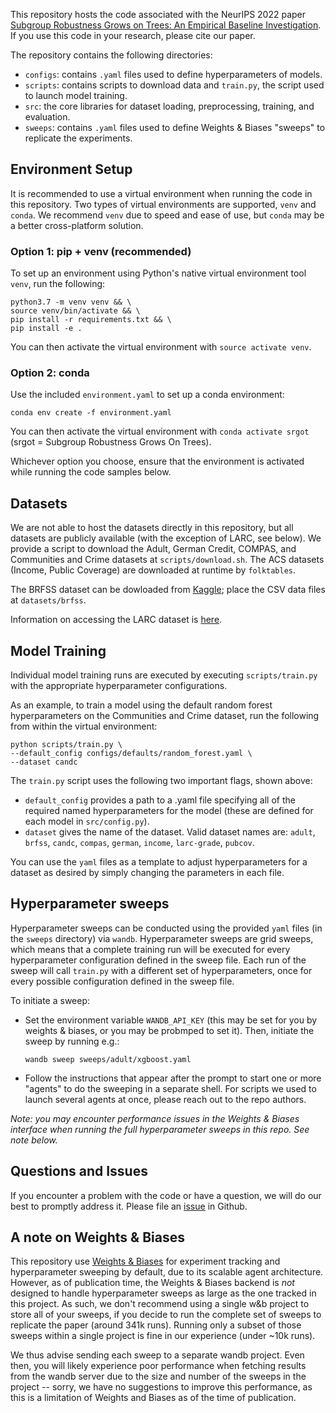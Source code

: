 This repository hosts the code associated with the NeurIPS 2022 paper [Subgroup Robustness Grows on Trees: An Empirical Baseline Investigation](https://arxiv.org/abs/2211.12703). If you use this code in your research, please cite our paper.

The repository contains the following directories:

* `configs`: contains `.yaml` files used to define hyperparameters of models.
* `scripts`: contains scripts to download data and `train.py`, the script used to launch model training.
* `src`: the core libraries for dataset loading, preprocessing, training, and evaluation.
* `sweeps`: contains `.yaml` files used to define Weights & Biases "sweeps" to replicate the experiments.

## Environment Setup

It is recommended to use a virtual environment when running the code in this repository. Two types of virtual environments are supported, `venv` and `conda`. We recommend `venv` due to speed and ease of use, but `conda` may be a better cross-platform solution.

### Option 1: pip + venv (recommended)

To set up an environment using Python's native virtual environment tool `venv`, run the following:

``` 
python3.7 -m venv venv && \
source venv/bin/activate && \
pip install -r requirements.txt && \
pip install -e .
```

You can then activate the virtual environment with `source activate venv`.

### Option 2: conda

Use the included `environment.yaml` to set up a conda environment:

```
conda env create -f environment.yaml
```

You can then activate the virtual environment with `conda activate srgot` (srgot = Subgroup Robustness Grows On Trees).

Whichever option you choose, ensure that the environment is activated while running the code samples below.

## Datasets

We are not able to host the datasets directly in this repository, but all datasets are publicly available (with the exception of LARC, see below). We provide a script to download the Adult, German Credit, COMPAS, and Communities and Crime datasets at `scripts/download.sh`. The ACS datasets (Income, Public Coverage) are downloaded at runtime by `folktables`.

The BRFSS dataset can be dowloaded from [Kaggle](https://www.kaggle.com/datasets/cdc/behavioral-risk-factor-surveillance-system); place the CSV data files at `datasets/brfss`.

Information on accessing the LARC dataset is [here](https://enrollment.umich.edu/data/learning-analytics-data-architecture-larc).

## Model Training

Individual model training runs are executed by executing `scripts/train.py` with the appropriate hyperparameter configurations. 

As an example, to train a model using the default random forest hyperparameters on the Communities and Crime dataset, run the following from within the virtual environment:

``` 
python scripts/train.py \
--default_config configs/defaults/random_forest.yaml \
--dataset candc
```

The `train.py` script uses the following two important flags, shown above:
* `default_config` provides a path to a .yaml file specifying all of the required named hyperparameters for the model (these are defined for each model in `src/config.py`).
* `dataset` gives the name of the dataset. Valid dataset names are: `adult`, `brfss`, `candc`, `compas`, `german`, `income`, `larc-grade`, `pubcov`.

You can use the `yaml` files as a template to adjust hyperparameters for a dataset as desired by simply changing the parameters in each file.

## Hyperparameter sweeps

Hyperparameter sweeps can be conducted using the provided `yaml` files (in the `sweeps` directory) via `wandb`. Hyperparameter sweeps are grid sweeps, which means that a complete training run will be executed for every hyperparameter configuration defined in the sweep file. Each run of the sweep will call `train.py` with a different set of hyperparameters, once for every possible configuration defined in the sweep file.

To initiate a sweep:

* Set the environment variable `WANDB_API_KEY` (this may be set for you by weights & biases, or you may be probmped to set it). Then, initiate the sweep by running e.g.:

    ```wandb sweep sweeps/adult/xgboost.yaml```

* Follow the instructions that appear after the prompt to start one or more "agents" to do the sweeping in a separate shell. For scripts we used to launch several agents at once, please reach out to the repo authors.

*Note: you may encounter performance issues in the Weights & Biases interface when running the full hyperparameter sweeps in this repo. See note below.*

## Questions and Issues

If you encounter a problem with the code or have a question, we will do our best to promptly address it. Please file an [issue](https://github.com/jpgard/subgroup-robustness-grows-on-trees/issues) in Github.


## A note on Weights & Biases

This repository use [Weights & Biases](https://wandb.ai/) for experiment tracking and hyperparameter sweeping by default, due to its scalable agent architecture. However, as of publication time, the Weights & Biases backend is *not* designed to handle hyperparameter sweeps as large as the one tracked in this project. As such, we don't recommend using a single w&b project to store all of your sweeps, if you decide to run the complete set of sweeps to replicate the paper (around 341k runs). Running only a subset of those sweeps within a single project is fine in our experience (under ~10k runs). 

We thus advise sending each sweep to a separate wandb project. Even then, you will likely experience poor performance when fetching results from the wandb server due to the size and number of the sweeps in the project -- sorry, we have no suggestions to improve this performance, as this is a limitation of Weights and Biases as of the time of publication.
